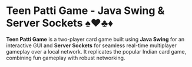  # Teen Patti Game - Java Swing & Server Sockets ♠️♥️♣️♦️
                
**Teen Patti Game** is a two-player card game built using **Java Swing** for an interactive GUI and **Server Sockets** for seamless real-time multiplayer gameplay over a local network. It replicates the popular Indian card game, combining fun gameplay with robust networking.
